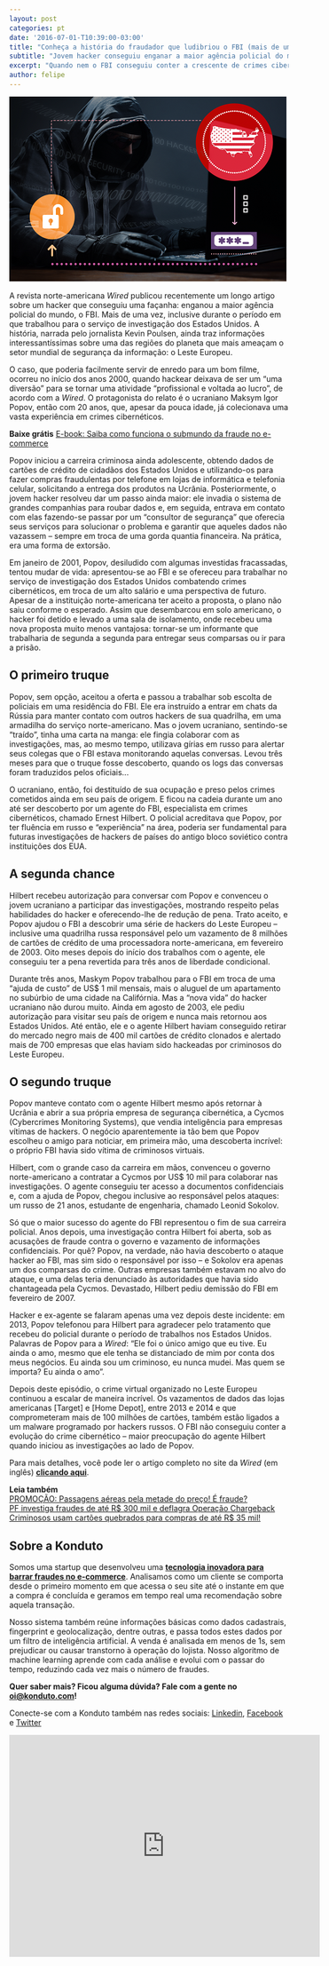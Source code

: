 ```yaml
---
layout: post
categories: pt
date: '2016-07-01-T10:39:00-03:00'
title: "Conheça a história do fraudador que ludibriou o FBI (mais de uma vez!)"
subtitle: "Jovem hacker conseguiu enganar a maior agência policial do mundo, duas vezes"
excerpt: "Quando nem o FBI conseguiu conter a crescente de crimes cibernéticos"
author: felipe
---
```


![hacker](/images/160701-hacker.png)

A revista norte-americana *Wired* publicou recentemente um longo artigo sobre um hacker que conseguiu uma façanha: enganou a maior agência policial do mundo, o FBI. Mais de uma vez, inclusive durante o período em que trabalhou para o serviço de investigação dos Estados Unidos. A história, narrada pelo jornalista Kevin Poulsen, ainda traz informações interessantíssimas sobre uma das regiões do planeta que mais ameaçam o setor mundial de segurança da informação: o Leste Europeu.

O caso, que poderia facilmente servir de enredo para um bom filme, ocorreu no início dos anos 2000, quando hackear deixava de ser um “uma diversão” para se tornar uma atividade “profissional e voltada ao lucro”, de acordo com a *Wired*. O protagonista do relato é o ucraniano Maksym Igor Popov, então com 20 anos, que, apesar da pouca idade, já colecionava uma vasta experiência em crimes cibernéticos.

**Baixe grátis**
[E-book: Saiba como funciona o submundo da fraude no e-commerce](http://ebooks.konduto.com/submundo-da-fraude?utm_source=konduto&utm_medium=blog&utm_campaign=conteudo-wrd)

Popov iniciou a carreira criminosa ainda adolescente, obtendo dados de cartões de crédito de cidadãos dos Estados Unidos e utilizando-os para fazer compras fraudulentas por telefone em lojas de informática e telefonia celular, solicitando a entrega dos produtos na Ucrânia. Posteriormente, o jovem hacker resolveu dar um passo ainda maior: ele invadia o sistema de grandes companhias para roubar dados e, em seguida, entrava em contato com elas fazendo-se passar por um “consultor de segurança” que oferecia seus serviços para solucionar o problema e garantir que aqueles dados não vazassem – sempre em troca de uma gorda quantia financeira. Na prática, era uma forma de extorsão.

Em janeiro de 2001, Popov, desiludido com algumas investidas fracassadas, tentou mudar de vida: apresentou-se ao FBI e se ofereceu para trabalhar no serviço de investigação dos Estados Unidos combatendo crimes cibernéticos, em troca de um alto salário e uma perspectiva de futuro. Apesar de a instituição norte-americana ter aceito a proposta, o plano não saiu conforme o esperado. Assim que desembarcou em solo americano, o hacker foi detido e levado a uma sala de isolamento, onde recebeu uma nova proposta muito menos vantajosa: tornar-se um informante que trabalharia de segunda a segunda para entregar seus comparsas ou ir para a prisão.

## O primeiro truque

Popov, sem opção, aceitou a oferta e passou a trabalhar sob escolta de policiais em uma residência do FBI. Ele era instruído a entrar em chats da Rússia para manter contato com outros hackers de sua quadrilha, em uma armadilha do serviço norte-americano. Mas o jovem ucraniano, sentindo-se “traído”, tinha uma carta na manga: ele fingia colaborar com as investigações, mas, ao mesmo tempo, utilizava gírias em russo para alertar seus colegas que o FBI estava monitorando aquelas conversas. Levou três meses para que o truque fosse descoberto, quando os logs das conversas foram traduzidos pelos oficiais...

O ucraniano, então, foi destituído de sua ocupação e preso pelos crimes cometidos ainda em seu país de origem. E ficou na cadeia durante um ano até ser descoberto por um agente do FBI, especialista em crimes cibernéticos, chamado Ernest Hilbert. O policial acreditava que Popov, por ter fluência em russo e “experiência” na área, poderia ser fundamental para futuras investigações de hackers de países do antigo bloco soviético contra instituições dos EUA.   

## A segunda chance

Hilbert recebeu autorização para conversar com Popov e convenceu o jovem ucraniano a participar das investigações, mostrando respeito pelas habilidades do hacker e oferecendo-lhe de redução de pena. Trato aceito, e Popov ajudou o FBI a descobrir uma série de hackers do Leste Europeu – inclusive uma quadrilha russa responsável pelo um vazamento de 8 milhões de cartões de crédito de uma processadora norte-americana, em fevereiro de 2003. Oito meses depois do início dos trabalhos com o agente, ele conseguiu ter a pena revertida para três anos de liberdade condicional.

Durante três anos, Maskym Popov trabalhou para o FBI em troca de uma “ajuda de custo” de US$ 1 mil mensais, mais o aluguel de um apartamento no subúrbio de uma cidade na Califórnia. Mas a “nova vida” do hacker ucraniano não durou muito. Ainda em agosto de 2003, ele pediu autorização para visitar seu país de origem e nunca mais retornou aos Estados Unidos. Até então, ele e o agente Hilbert haviam conseguido retirar do mercado negro mais de 400 mil cartões de crédito clonados e alertado mais de 700 empresas que elas haviam sido hackeadas por criminosos do Leste Europeu.

## O segundo truque

Popov manteve contato com o agente Hilbert mesmo após retornar à Ucrânia e abrir a sua própria empresa de segurança cibernética, a Cycmos (Cybercrimes Monitoring Systems), que  vendia inteligência para empresas vítimas de hackers. O negócio aparentemente ia tão bem que Popov escolheu o amigo para noticiar, em primeira mão, uma descoberta incrível: o próprio FBI havia sido vítima de criminosos virtuais.

Hilbert, com o grande caso da carreira em mãos, convenceu o governo norte-americano a contratar a Cycmos por US$ 10 mil para colaborar nas investigações. O agente conseguiu ter acesso a documentos confidenciais e, com a ajuda de Popov, chegou inclusive ao responsável pelos ataques: um russo de 21 anos, estudante de engenharia, chamado Leonid Sokolov.

Só que o maior sucesso do agente do FBI representou o fim de sua carreira policial. Anos depois, uma investigação contra Hilbert foi aberta, sob as acusações de fraude contra o governo e vazamento de informações confidenciais. Por quê? Popov, na verdade, não havia descoberto o ataque hacker ao FBI, mas sim sido o responsável por isso – e Sokolov era apenas um dos comparsas do crime. Outras empresas também estavam no alvo do ataque, e uma delas teria denunciado às autoridades que havia sido chantageada pela Cycmos. Devastado, Hilbert pediu demissão do FBI em fevereiro de 2007. 

Hacker e ex-agente se falaram apenas uma vez depois deste incidente: em 2013, Popov telefonou para Hilbert para agradecer pelo tratamento que recebeu do policial durante o período de trabalhos nos Estados Unidos. Palavras de Popov para a *Wired*: “Ele foi o único amigo que eu tive. Eu ainda o amo, mesmo que ele tenha se distanciado de mim por conta dos meus negócios. Eu ainda sou um criminoso, eu nunca mudei. Mas quem se importa? Eu ainda o amo”.

Depois deste episódio, o crime virtual organizado no Leste Europeu continuou a escalar de maneira incrível. Os vazamentos de dados das lojas americanas [Target] e [Home Depot], entre 2013 e 2014 e que comprometeram mais de 100 milhões de cartões, também estão ligados a um malware programado por hackers russos. O FBI não conseguiu conter a evolução do crime cibernético – maior preocupação do agente Hilbert quando iniciou as investigações ao lado de Popov.

Para mais detalhes, você pode ler o artigo completo no site da *Wired* (em inglês) **[clicando aqui](https://www.wired.com/2016/05/maksym-igor-popov-fbi/)**.

**Leia também**  
[PROMOÇÃO: Passagens aéreas pela metade do preço! É fraude?](https://blog.konduto.com/pt/2016/06/fraudes-passagens-aereas/?utm_source=konduto&utm_medium=blog&utm_campaign=conteudo-wrd)  
[PF investiga fraudes de até R$ 300 mil e deflagra Operação Chargeback](https://blog.konduto.com/pt/2016/05/operacao-chargeback-policia-federal/?utm_source=konduto&utm_medium=blog&utm_campaign=conteudo-wrd)  
[Criminosos usam cartões quebrados para compras de até R$ 35 mil!](https://blog.konduto.com/pt/2016/05/golpe-hollywoodiano-cartoes-quebrados/?utm_source=konduto&utm_medium=blog&utm_campaign=conteudo-wrd)

## Sobre a Konduto 

Somos uma startup que desenvolveu uma **[tecnologia inovadora para barrar fraudes no e-commerce](http://konduto.com/?utm_source=konduto&utm_medium=blog&utm_campaign=conteudo)**. Analisamos como um cliente se comporta desde o primeiro momento em que acessa o seu site até o instante em que a compra é concluída e geramos em tempo real uma recomendação sobre aquela transação. 

Nosso sistema também reúne informações básicas como dados cadastrais, fingerprint e geolocalização, dentre outras, e passa todos estes dados por um filtro de inteligência artificial. A venda é analisada em menos de 1s, sem prejudicar ou causar transtorno à operação do lojista. Nosso algoritmo de machine learning aprende com cada análise e evolui com o passar do tempo, reduzindo cada vez mais o número de fraudes. 

**Quer saber mais? Ficou alguma dúvida? Fale com a gente no [oi@konduto.com](mailto:oi@konduto.com)!**	 

Conecte-se com a Konduto também nas redes sociais: [Linkedin](https://www.linkedin.com/company/konduto), [Facebook](https://www.facebook.com/konduto) e [Twitter](https://twitter.com/KondutoBR)  

<iframe src="https://www.facebook.com/plugins/video.php?href=https%3A%2F%2Fwww.facebook.com%2Fkonduto%2Fvideos%2F613187352119217%2F&show_text=1&width=560" width="560" height="400" style="border:none;overflow:hidden" scrolling="no" frameborder="0" allowTransparency="true"></iframe>

